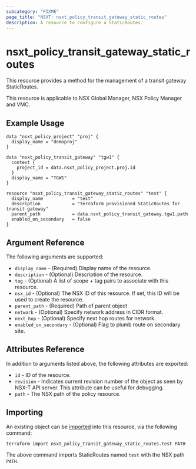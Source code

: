 ```yaml
---
subcategory: "FIXME"
page_title: "NSXT: nsxt_policy_transit_gateway_static_routes"
description: A resource to configure a StaticRoutes.
---
```


# nsxt_policy_transit_gateway_static_routes

This resource provides a method for the management of a transit gateway StaticRoutes.

This resource is applicable to NSX Global Manager, NSX Policy Manager and VMC.

## Example Usage

```hcl
data "nsxt_policy_project" "proj" {
  display_name = "demoproj"
}

data "nsxt_policy_transit_gateway" "tgw1" {
  context {
    project_id = data.nsxt_policy_project.proj.id
  }
  display_name = "TGW1"
}

resource "nsxt_policy_transit_gateway_static_routes" "test" {
  display_name           = "test"
  description            = "Terraform provisioned StaticRoutes for transit gateway"
  parent_path            = data.nsxt_policy_transit_gateway.tgw1.path
  enabled_on_secondary   = false
}

```

## Argument Reference

The following arguments are supported:

* `display_name` - (Required) Display name of the resource.
* `description` - (Optional) Description of the resource.
* `tag` - (Optional) A list of scope + tag pairs to associate with this resource.
* `nsx_id` - (Optional) The NSX ID of this resource. If set, this ID will be used to create the resource.
* `parent_path` - (Required) Path of parent object
* `network` - (Optional) Specify network address in CIDR format.
* `next_hop` - (Optional) Specify next hop routes for network.
* `enabled_on_secondary` - (Optional) Flag to plumb route on secondary site.


## Attributes Reference

In addition to arguments listed above, the following attributes are exported:

* `id` - ID of the resource.
* `revision` - Indicates current revision number of the object as seen by NSX-T API server. This attribute can be useful for debugging.
* `path` - The NSX path of the policy resource.

## Importing

An existing object can be [imported][docs-import] into this resource, via the following command:

[docs-import]: https://www.terraform.io/cli/import

```
terraform import nsxt_policy_transit_gateway_static_routes.test PATH
```

The above command imports StaticRoutes named `test` with the NSX path `PATH`.
